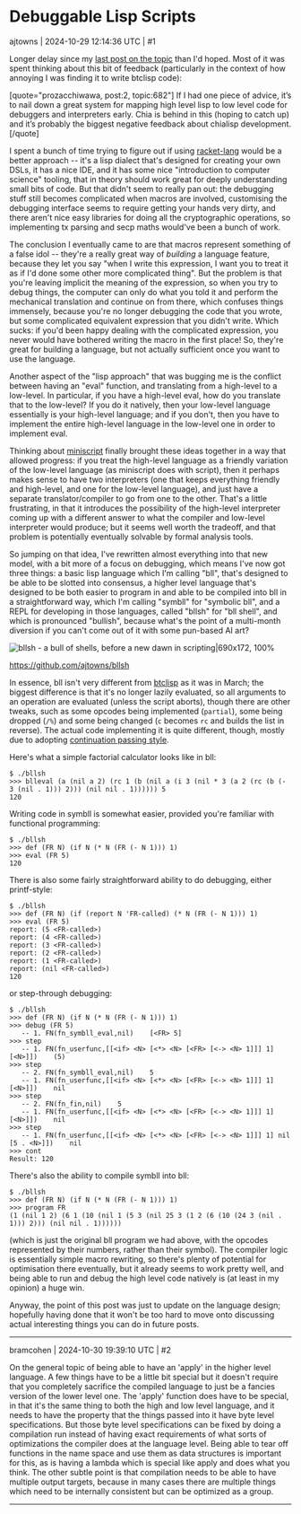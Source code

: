 # Debuggable Lisp Scripts

ajtowns | 2024-10-29 12:14:36 UTC | #1

Longer delay since my [last post on the topic](https://delvingbitcoin.org/t/btc-lisp-as-an-alternative-to-script/682) than I'd hoped. Most of it was spent thinking about this bit of feedback (particularly in the context of how annoying I was finding it to write btclisp code):

[quote="prozacchiwawa, post:2, topic:682"]
If I had one piece of advice, it’s to nail down a great system for mapping high level lisp to low level code for debuggers and interpreters early. Chia is behind in this (hoping to catch up) and it’s probably the biggest negative feedback about chialisp development.
[/quote]

I spent a bunch of time trying to figure out if using [racket-lang](https://racket-lang.org/) would be a better approach -- it's a lisp dialect that's designed for creating your own DSLs, it has a nice IDE, and it has some nice "introduction to computer science" tooling, that in theory should work great for deeply understanding small bits of code. But that didn't seem to really pan out: the debugging stuff still becomes complicated when macros are involved, customising the debugging interface seems to require getting your hands very dirty, and there aren't nice easy libraries for doing all the cryptographic operations, so implementing tx parsing and secp maths would've been a bunch of work.

The conclusion I eventually came to are that macros represent something of a false idol -- they're a really great way of *building* a language feature, because they let you say "when I write this expression, I want you to treat it as if I'd done some other more complicated thing". But the problem is that you're leaving implicit the meaning of the expression, so when you try to debug things, the computer can only do what you told it and perform the mechanical translation and continue on from there, which confuses things immensely, because you're no longer debugging the code that you wrote, but some complicated equivalent expression that you didn't write. Which sucks: if you'd been happy dealing with the complicated expression, you never would have bothered writing the macro in the first place! So, they're great for building a language, but not actually sufficient once you want to use the language.

Another aspect of the "lisp approach" that was bugging me is the conflict between having an "eval" function, and translating from a high-level to a low-level. In particular, if you have a high-level eval, how do you translate that to the low-level? If you do it natively, then your low-level language essentially is your high-level language; and if you don't, then you have to implement the entire high-level language in the low-level one in order to implement eval.

Thinking about [miniscript](https://bitcoinops.org/en/topics/miniscript/) finally brought these ideas together in a way that allowed progress: if you treat the high-level language as a friendly variation of the low-level language (as miniscript does with script), then it perhaps makes sense to have two interpreters (one that keeps everything friendly and high-level, and one for the low-level language), and just have a separate translator/compiler to go from one to the other. That's a little frustrating, in that it introduces the possibility of the high-level interpreter coming up with a different answer to what the compiler and low-level interpreter would produce; but it seems well worth the tradeoff, and that problem is potentially eventually solvable by formal analysis tools.

So jumping on that idea, I've rewritten almost everything into that new model, with a bit more of a focus on debugging, which means I've now got three things: a basic lisp language which I'm calling "bll", that's designed to be able to be slotted into consensus, a higher level language that's designed to be both easier to program in and able to be compiled into bll in a straightforward way, which I'm calling "symbll" for "symbolic bll", and a REPL for developing in those languages, called "bllsh" for "bll shell", and which is pronounced "bullish", because what's the point of a multi-month diversion if you can't come out of it with some pun-based AI art?

![bllsh - a bull of shells, before a new dawn in scripting|690x172, 100%](upload://xFqM6rYD13KsH8M3T4htPy0C4yO.jpeg)

https://github.com/ajtowns/bllsh

In essence, bll isn't very different from [btclisp](https://delvingbitcoin.org/t/btc-lisp-as-an-alternative-to-script/682) as it was in March; the biggest difference is that it's no longer lazily evaluated, so all arguments to an operation are evaluated (unless the script aborts), though there are other tweaks, such as some opcodes being implemented (`partial`), some being dropped (`/%`) and some being changed (`c` becomes `rc` and builds the list in reverse). The actual code implementing it is quite different, though, mostly due to adopting [continuation passing style](https://en.wikipedia.org/wiki/Continuation-passing_style).

Here's what a simple factorial calculator looks like in bll:

```
$ ./bllsh
>>> blleval (a (nil a 2) (rc 1 (b (nil a (i 3 (nil * 3 (a 2 (rc (b (- 3 (nil . 1))) 2))) (nil nil . 1)))))) 5
120
```

Writing code in symbll is somewhat easier, provided you're familiar with functional programming:

```
$ ./bllsh
>>> def (FR N) (if N (* N (FR (- N 1))) 1)
>>> eval (FR 5)
120
```

There is also some fairly straightforward ability to do debugging, either printf-style:

```
$ ./bllsh
>>> def (FR N) (if (report N 'FR-called) (* N (FR (- N 1))) 1)
>>> eval (FR 5)
report: (5 <FR-called>)
report: (4 <FR-called>)
report: (3 <FR-called>)
report: (2 <FR-called>)
report: (1 <FR-called>)
report: (nil <FR-called>)
120
```

or step-through debugging:

```
$ ./bllsh
>>> def (FR N) (if N (* N (FR (- N 1))) 1)
>>> debug (FR 5)
   -- 1. FN(fn_symbll_eval,nil)    [<FR> 5]
>>> step
   -- 1. FN(fn_userfunc,[[<if> <N> [<*> <N> [<FR> [<-> <N> 1]]] 1] [<N>]])    (5)
>>> step
   -- 2. FN(fn_symbll_eval,nil)    5
   -- 1. FN(fn_userfunc,[[<if> <N> [<*> <N> [<FR> [<-> <N> 1]]] 1] [<N>]])    nil
>>> step
   -- 2. FN(fn_fin,nil)    5
   -- 1. FN(fn_userfunc,[[<if> <N> [<*> <N> [<FR> [<-> <N> 1]]] 1] [<N>]])    nil
>>> step
   -- 1. FN(fn_userfunc,[[<if> <N> [<*> <N> [<FR> [<-> <N> 1]]] 1] nil [5 . <N>]])    nil
>>> cont
Result: 120
```

There's also the ability to compile symbll into bll:

```
$ ./bllsh
>>> def (FR N) (if N (* N (FR (- N 1))) 1)
>>> program FR
(1 (nil 1 2) (6 1 (10 (nil 1 (5 3 (nil 25 3 (1 2 (6 (10 (24 3 (nil . 1))) 2))) (nil nil . 1))))))
```

(which is just the original bll program we had above, with the opcodes represented by their numbers, rather than their symbol). The compiler logic is essentially simple macro rewriting, so there's plenty of potential for optimisation there eventually, but it already seems to work pretty well, and being able to run and debug the high level code natively is (at least in my opinion) a huge win.

Anyway, the point of this post was just to update on the language design; hopefully having done that it won't be too hard to move onto discussing actual interesting things you can do in future posts.

-------------------------

bramcohen | 2024-10-30 19:39:10 UTC | #2

On the general topic of being able to have an 'apply' in the higher level language. A few things have to be a little bit special but it doesn't require that you completely sacrifice the compiled language to just be a fancies version of the lower level one. The 'apply' function does have to be special, in that it's the same thing to both the high and low level language, and it needs to have the property that the things passed into it have byte level specifications. But those byte level specifications can be fixed by doing a compilation run instead of having exact requirements of what sorts of optimizations the compiler does at the language level. Being able to tear off functions in the name space and use them as data structures is important for this, as is having a lambda which is special like apply and does what you think. The other subtle point is that compilation needs to be able to have multiple output targets, because in many cases there are multiple things which need to be internally consistent but can be optimized as a group.

-------------------------

